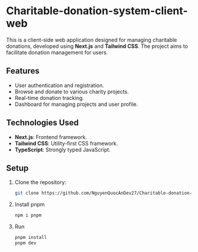 # Charitable-donation-system-client-web

This is a client-side web application designed for managing charitable donations, developed using **Next.js** and **Tailwind CSS**. The project aims to facilitate donation management for users.

## Features

- User authentication and registration.
- Browse and donate to various charity projects.
- Real-time donation tracking.
- Dashboard for managing projects and user profile.

## Technologies Used

- **Next.js**: Frontend framework.
- **Tailwind CSS**: Utility-first CSS framework.
- **TypeScript**: Strongly typed JavaScript.

## Setup

1. Clone the repository:
   ```bash
   git clone https://github.com/NguyenQuocAnDev27/Charitable-donation-system-client-web.git

2. Install pnpm
   ```bash
   npm i pnpm

4. Run
   ```bash
   pnpm install
   pnpm dev
